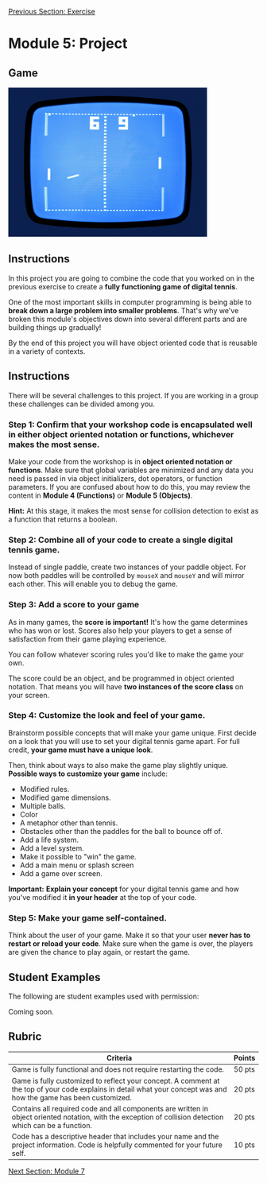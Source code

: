 [Previous Section: Exercise](2_EXERCISE.md)

# Module 5: Project

## Game

![Digital Tennis](images/tennis.jpg)

## Instructions

In this project you are going to combine the code that you worked on in the previous exercise to create a **fully functioning game of digital tennis**.

One of the most important skills in computer programming is being able to **break down a large problem into smaller problems**. That's why we've broken this module's objectives down into several different parts and are building things up gradually!

By the end of this project you will have object oriented code that is reusable in a variety of contexts.

## Instructions

There will be several challenges to this  project. If you are working in a group these challenges can be divided among you.

### Step 1: Confirm that your  workshop code is encapsulated well in either object oriented notation or functions, whichever makes the most sense. 

Make your code from the workshop is in **object oriented notation or functions**. Make sure that global variables are minimized and any data you need is  passed in via object initializers, dot operators, or function  parameters. If you are confused about how to do this, you may review the content in **Module 4 (Functions)** or **Module 5 (Objects)**.

**Hint:** At this stage, it makes the most sense for collision detection to exist as a function that returns a boolean.

### Step 2: Combine all of your code to create a single digital tennis game.

Instead of single paddle, create two  instances of your paddle object. For now both paddles will be controlled by `mouseX` and `mouseY` and will mirror each other. This will enable you to debug the game.

### **Step 3: Add a score to your game**

As in many games, the **score is important!** It's how the game determines who has won or lost. Scores also help your players to get a sense of satisfaction from their game playing experience.

You can follow whatever scoring rules you'd like to make the game your own.

The score could be an object, and be programmed in object oriented notation. That means you will have **two instances of the score class** on your screen.

### Step 4: Customize the look and feel of your game.

Brainstorm possible concepts that will make your game unique. First decide on a  look that you will use to set your digital tennis game apart. For full credit, **your game must have a unique look**.

Then, think about ways to also make the game play slightly unique. **Possible ways to customize your game** include:

- Modified rules.
- Modified game dimensions.
- Multiple balls.
- Color
- A metaphor other than tennis.
- Obstacles other than the paddles for the ball to bounce off of.
- Add a life system.
- Add a level system.
- Make it possible to "win" the game.
- Add a main menu or splash screen
- Add a game over screen.

**Important:** **Explain your concept** for your digital tennis game and how you've modified it **in your header** at the top of your code.

### **Step 5: Make your game self-contained.**

Think about the user of your game. Make it so that your user **never has to restart or reload your code**. Make sure when the game is over, the players are given the chance to play again, or restart the game.

## Student Examples

The following are student examples used with permission:

Coming soon.

## Rubric

| Criteria                                                     | Points |
| ------------------------------------------------------------ | ------ |
| Game is fully functional and does not require restarting the code. | 50 pts |
| Game is fully customized to reflect your concept. A comment at the top of your code explains in detail what your concept was and how the game has been customized. | 20 pts |
| Contains all required code and all components are written in object oriented notation, with the exception of collision detection which can be a function. | 20 pts |
| Code has a descriptive header that includes your name and the project information. Code is helpfully commented for your future self. | 10 pts |

[Next Section: Module 7](../7_Final_Project/README.md)

